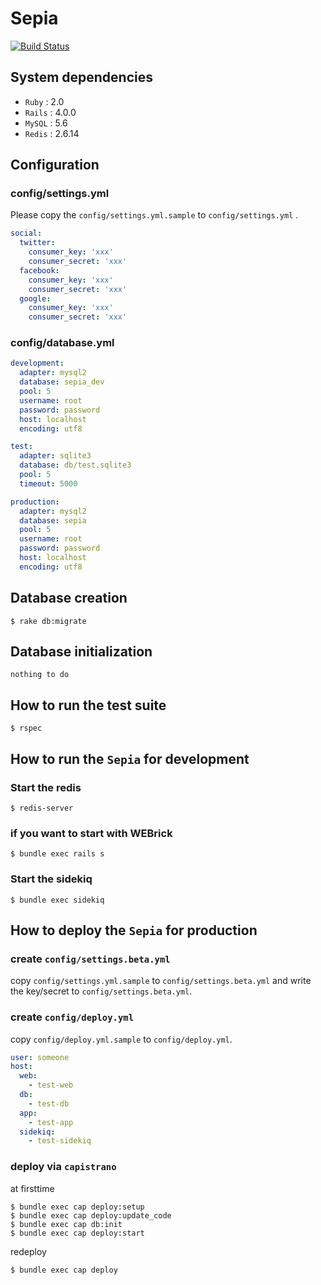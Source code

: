 # Sepia

[![Build Status](https://travis-ci.org/myfoot/sepia.png?branch=develop)](https://travis-ci.org/myfoot/sepia)

## System dependencies

- `Ruby` : 2.0
- `Rails` : 4.0.0
- `MySQL` : 5.6
- `Redis` : 2.6.14

## Configuration

### config/settings.yml

Please copy the `config/settings.yml.sample` to `config/settings.yml` .

```yaml
social:
  twitter:
    consumer_key: 'xxx'
    consumer_secret: 'xxx'
  facebook:
    consumer_key: 'xxx'
    consumer_secret: 'xxx'
  google:
    consumer_key: 'xxx'
    consumer_secret: 'xxx'
```

### config/database.yml

```yaml
development:
  adapter: mysql2
  database: sepia_dev
  pool: 5
  username: root
  password: password
  host: localhost
  encoding: utf8

test:
  adapter: sqlite3
  database: db/test.sqlite3
  pool: 5
  timeout: 5000

production:
  adapter: mysql2
  database: sepia
  pool: 5
  username: root
  password: password
  host: localhost
  encoding: utf8
```

## Database creation

```shell
$ rake db:migrate
```

## Database initialization

`nothing to do`

## How to run the test suite

```shell
$ rspec
```

## How to run the `Sepia` for development

### Start the redis

```shell
$ redis-server
```

### if you want to start with WEBrick

```shell
$ bundle exec rails s
```

### Start the sidekiq

```shell
$ bundle exec sidekiq
```

## How to deploy the `Sepia` for production

### create `config/settings.beta.yml`

copy `config/settings.yml.sample` to `config/settings.beta.yml`
and write the key/secret to `config/settings.beta.yml`.

### create `config/deploy.yml`

copy `config/deploy.yml.sample` to `config/deploy.yml`.

```yaml
user: someone
host:
  web:
    - test-web
  db:
    - test-db
  app:
    - test-app
  sidekiq:
    - test-sidekiq
```

### deploy via `capistrano`

at firsttime

```shell
$ bundle exec cap deploy:setup
$ bundle exec cap deploy:update_code
$ bundle exec cap db:init
$ bundle exec cap deploy:start
```

redeploy

```shell
$ bundle exec cap deploy
```
